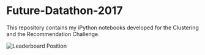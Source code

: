 # Future-Datathon-2017
This repository contains my iPython notebooks developed for the Clustering and the Recommendation Challenge.

![Leaderboard Position](https://user-images.githubusercontent.com/16842872/33335819-2c2244c0-d494-11e7-8e72-2bb1ceb38a73.png)
